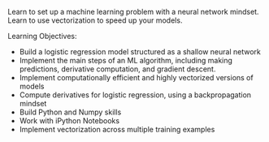 Learn to set up a machine learning problem with a neural network mindset. Learn to use vectorization to speed up your models.

Learning Objectives:
- Build a logistic regression model structured as a shallow neural network
- Implement the main steps of an ML algorithm, including making predictions, derivative computation, and gradient descent.
- Implement computationally efficient and highly vectorized versions of models
- Compute derivatives for logistic regression, using a backpropagation mindset
- Build Python and Numpy skills
- Work with iPython Notebooks
- Implement vectorization across multiple training examples

